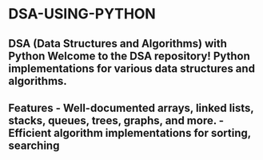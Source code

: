 # DSA-USING-PYTHON
## DSA (Data Structures and Algorithms) with Python  Welcome to the DSA repository!  Python implementations for various data structures and algorithms.  
## Features  - Well-documented arrays, linked lists, stacks, queues, trees, graphs, and more. - Efficient algorithm implementations for sorting, searching
